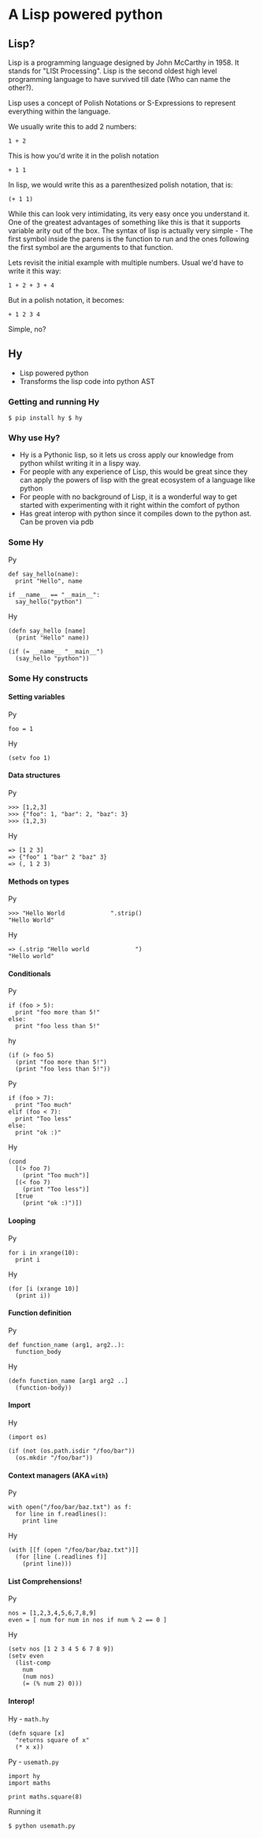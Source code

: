 # A Lisp powered python

## Lisp?

Lisp is a programming language designed by John McCarthy in 1958. It stands for
"LISt Processing". Lisp is the second oldest high level programming language to
have survived till date (Who can name the other?).

Lisp uses a concept of Polish Notations or S-Expressions to represent
everything within the language.

We usually write this to add 2 numbers:

    1 + 2

This is how you'd write it in the polish notation

    + 1 1

In lisp, we would write this as a parenthesized polish notation, that is:

    (+ 1 1)

While this can look very intimidating, its very easy once you understand it.
One of the greatest advantages of something like this is that it supports
variable arity out of the box. The syntax of lisp is actually very simple - The
first symbol inside the parens is the function to run and the ones following
the first symbol are the arguments to that function. 

Lets revisit the initial example with multiple numbers. Usual we'd have to
write it this way: 

    1 + 2 + 3 + 4

But in a polish notation, it becomes:

    + 1 2 3 4

Simple, no?

## Hy

- Lisp powered python
- Transforms the lisp code into python AST

### Getting and running Hy

    $ pip install hy $ hy

### Why use Hy?

- Hy is a Pythonic lisp, so it lets us cross apply our knowledge from python
  whilst writing it in a lispy way.
- For people with any experience of Lisp, this would be great since they can
  apply the powers of lisp with the great ecosystem of a language like python
- For people with no background of Lisp, it is a wonderful way to get started
  with experimenting with it right within the comfort of python
- Has great interop with python since it compiles down to the python ast. Can
  be proven via pdb

### Some Hy

Py

    def say_hello(name):
      print "Hello", name

    if __name__ == "__main__":
      say_hello("python")

Hy

    (defn say_hello [name]
      (print "Hello" name))

    (if (= __name__ "__main__")
      (say_hello "python"))

### Some Hy constructs

#### Setting variables

Py

    foo = 1

Hy

    (setv foo 1)

#### Data structures

Py

    >>> [1,2,3]
    >>> {"foo": 1, "bar": 2, "baz": 3}
    >>> (1,2,3)

Hy

    => [1 2 3]
    => {"foo" 1 "bar" 2 "baz" 3}
    => (, 1 2 3)

#### Methods on types

Py

    >>> "Hello World             ".strip()
    "Hello World"

Hy

    => (.strip "Hello world             ")
    "Hello world"

#### Conditionals

Py

    if (foo > 5):
      print "foo more than 5!"
    else:
      print "foo less than 5!"

hy 

    (if (> foo 5)
      (print "foo more than 5!")
      (print "foo less than 5!"))

Py

    if (foo > 7):
      print "Too much"
    elif (foo < 7):
      print "Too less"
    else:
      print "ok :)"

Hy

    (cond 
      [(> foo 7)
        (print "Too much")]
      [(< foo 7)
        (print "Too less")]
      [true
        (print "ok :)")])

#### Looping

Py

    for i in xrange(10):
      print i

Hy

    (for [i (xrange 10)]
      (print i))

#### Function definition

Py

    def function_name (arg1, arg2..):
      function_body

Hy

    (defn function_name [arg1 arg2 ..]
      (function-body))

#### Import

Hy

    (import os)

    (if (not (os.path.isdir "/foo/bar"))
      (os.mkdir "/foo/bar"))

#### Context managers (AKA `with`)

Py

    with open("/foo/bar/baz.txt") as f:
      for line in f.readlines():
        print line

Hy

    (with [[f (open "/foo/bar/baz.txt")]]
      (for [line (.readlines f)]
        (print line)))

#### List Comprehensions!

Py

    nos = [1,2,3,4,5,6,7,8,9]
    even = [ num for num in nos if num % 2 == 0 ]

Hy

    (setv nos [1 2 3 4 5 6 7 8 9])
    (setv even 
      (list-comp
        num
        (num nos)
        (= (% num 2) 0)))

#### Interop!

Hy - `math.hy`

    (defn square [x]
      "returns square of x"
      (* x x))

Py - `usemath.py`

    import hy
    import maths

    print maths.square(8)

Running it

    $ python usemath.py
